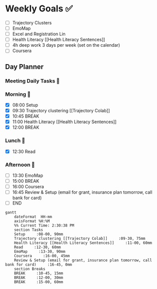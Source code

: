 # Weekly Goals ✅
  - [ ] Trajectory Clusters 
  - [ ] EmoMap
  - [ ] Excel and Registration Lin
  - [ ] Health Literacy [[Health Literacy Sentences]]
  - [ ] 4h deep work 3 days per week (set on the calendar)
  - [ ] Coursera

## Day Planner



### Meeting Daily Tasks 💚 


### Morning 🔨
- [x] 08:00 Setup
- [x] 09:30 Trajectory clustering [[Trajectory Colab]]
- [x] 10:45 BREAK
- [x] 11:00 Health Literacy [[Health Literacy Sentences]]
- [x] 12:00 BREAK
### Lunch 👀
- [x] 12:30 Read
### Afternoon 👻
- [ ] 13:30 EmoMap
- [ ] 15:00 BREAK
- [ ] 16:00 Coursera
- [ ] 16:45 Review & Setup (email for grant, insurance plan tomorrow, call bank for card)
- [ ] END

```mermaid
gantt
    dateFormat  HH-mm
    axisFormat %H:%M
    %% Current Time: 2:30:38 PM
    section Tasks
    Setup     :08-00, 90mm
    Trajectory clustering [[Trajectory Colab]]     :09-30, 75mm
    Health Literacy [[Health Literacy Sentences]]     :11-00, 60mm
    Read     :12-30, 60mm
    EmoMap     :13-30, 90mm
    Coursera     :16-00, 45mm
    Review & Setup (email for grant, insurance plan tomorrow, call bank for card)     :16-45, 0mm
    section Breaks
    BREAK     :10-45, 15mm
    BREAK     :12-00, 30mm
    BREAK     :15-00, 60mm
```

